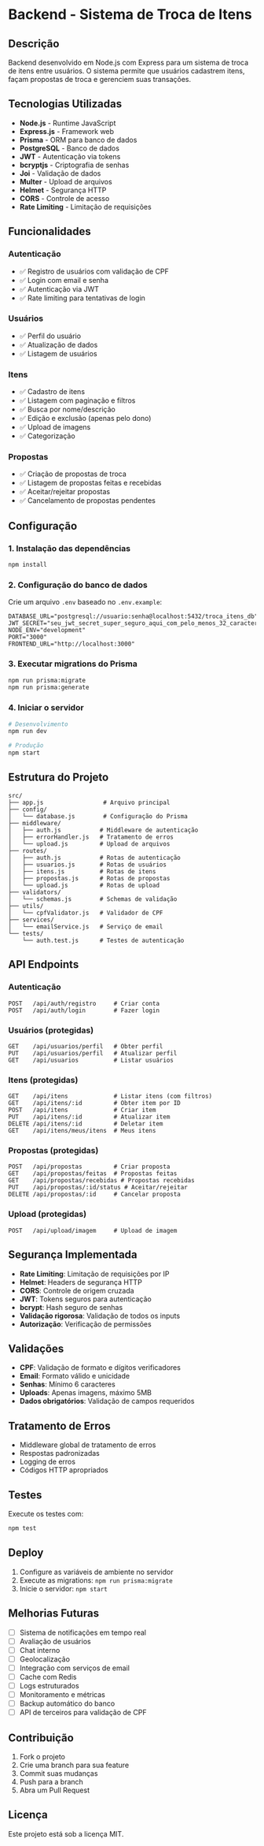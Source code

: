 # Backend - Sistema de Troca de Itens

## Descrição

Backend desenvolvido em Node.js com Express para um sistema de troca de itens entre usuários. O sistema permite que usuários cadastrem itens, façam propostas de troca e gerenciem suas transações.

## Tecnologias Utilizadas

- **Node.js** - Runtime JavaScript
- **Express.js** - Framework web
- **Prisma** - ORM para banco de dados
- **PostgreSQL** - Banco de dados
- **JWT** - Autenticação via tokens
- **bcryptjs** - Criptografia de senhas
- **Joi** - Validação de dados
- **Multer** - Upload de arquivos
- **Helmet** - Segurança HTTP
- **CORS** - Controle de acesso
- **Rate Limiting** - Limitação de requisições

## Funcionalidades

### Autenticação
- ✅ Registro de usuários com validação de CPF
- ✅ Login com email e senha
- ✅ Autenticação via JWT
- ✅ Rate limiting para tentativas de login

### Usuários
- ✅ Perfil do usuário
- ✅ Atualização de dados
- ✅ Listagem de usuários

### Itens
- ✅ Cadastro de itens
- ✅ Listagem com paginação e filtros
- ✅ Busca por nome/descrição
- ✅ Edição e exclusão (apenas pelo dono)
- ✅ Upload de imagens
- ✅ Categorização

### Propostas
- ✅ Criação de propostas de troca
- ✅ Listagem de propostas feitas e recebidas
- ✅ Aceitar/rejeitar propostas
- ✅ Cancelamento de propostas pendentes

## Configuração

### 1. Instalação das dependências

```bash
npm install
```

### 2. Configuração do banco de dados

Crie um arquivo `.env` baseado no `.env.example`:

```env
DATABASE_URL="postgresql://usuario:senha@localhost:5432/troca_itens_db"
JWT_SECRET="seu_jwt_secret_super_seguro_aqui_com_pelo_menos_32_caracteres"
NODE_ENV="development"
PORT="3000"
FRONTEND_URL="http://localhost:3000"
```

### 3. Executar migrations do Prisma

```bash
npm run prisma:migrate
npm run prisma:generate
```

### 4. Iniciar o servidor

```bash
# Desenvolvimento
npm run dev

# Produção
npm start
```

## Estrutura do Projeto

```
src/
├── app.js                 # Arquivo principal
├── config/
│   └── database.js        # Configuração do Prisma
├── middleware/
│   ├── auth.js           # Middleware de autenticação
│   ├── errorHandler.js   # Tratamento de erros
│   └── upload.js         # Upload de arquivos
├── routes/
│   ├── auth.js           # Rotas de autenticação
│   ├── usuarios.js       # Rotas de usuários
│   ├── itens.js          # Rotas de itens
│   ├── propostas.js      # Rotas de propostas
│   └── upload.js         # Rotas de upload
├── validators/
│   └── schemas.js        # Schemas de validação
├── utils/
│   └── cpfValidator.js   # Validador de CPF
├── services/
│   └── emailService.js   # Serviço de email
└── tests/
    └── auth.test.js      # Testes de autenticação
```

## API Endpoints

### Autenticação

```
POST   /api/auth/registro     # Criar conta
POST   /api/auth/login        # Fazer login
```

### Usuários (protegidas)

```
GET    /api/usuarios/perfil   # Obter perfil
PUT    /api/usuarios/perfil   # Atualizar perfil
GET    /api/usuarios          # Listar usuários
```

### Itens (protegidas)

```
GET    /api/itens             # Listar itens (com filtros)
GET    /api/itens/:id         # Obter item por ID
POST   /api/itens             # Criar item
PUT    /api/itens/:id         # Atualizar item
DELETE /api/itens/:id         # Deletar item
GET    /api/itens/meus/itens  # Meus itens
```

### Propostas (protegidas)

```
POST   /api/propostas         # Criar proposta
GET    /api/propostas/feitas  # Propostas feitas
GET    /api/propostas/recebidas # Propostas recebidas
PUT    /api/propostas/:id/status # Aceitar/rejeitar
DELETE /api/propostas/:id     # Cancelar proposta
```

### Upload (protegidas)

```
POST   /api/upload/imagem     # Upload de imagem
```

## Segurança Implementada

- **Rate Limiting**: Limitação de requisições por IP
- **Helmet**: Headers de segurança HTTP
- **CORS**: Controle de origem cruzada
- **JWT**: Tokens seguros para autenticação
- **bcrypt**: Hash seguro de senhas
- **Validação rigorosa**: Validação de todos os inputs
- **Autorização**: Verificação de permissões

## Validações

- **CPF**: Validação de formato e dígitos verificadores
- **Email**: Formato válido e unicidade
- **Senhas**: Mínimo 6 caracteres
- **Uploads**: Apenas imagens, máximo 5MB
- **Dados obrigatórios**: Validação de campos requeridos

## Tratamento de Erros

- Middleware global de tratamento de erros
- Respostas padronizadas
- Logging de erros
- Códigos HTTP apropriados

## Testes

Execute os testes com:

```bash
npm test
```

## Deploy

1. Configure as variáveis de ambiente no servidor
2. Execute as migrations: `npm run prisma:migrate`
3. Inicie o servidor: `npm start`

## Melhorias Futuras

- [ ] Sistema de notificações em tempo real
- [ ] Avaliação de usuários
- [ ] Chat interno
- [ ] Geolocalização
- [ ] Integração com serviços de email
- [ ] Cache com Redis
- [ ] Logs estruturados
- [ ] Monitoramento e métricas
- [ ] Backup automático do banco
- [ ] API de terceiros para validação de CPF

## Contribuição

1. Fork o projeto
2. Crie uma branch para sua feature
3. Commit suas mudanças
4. Push para a branch
5. Abra um Pull Request

## Licença

Este projeto está sob a licença MIT.